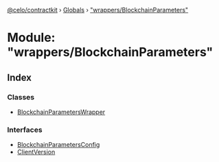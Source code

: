 [@celo/contractkit](../README.md) › [Globals](../globals.md) › ["wrappers/BlockchainParameters"](_wrappers_blockchainparameters_.md)

# Module: "wrappers/BlockchainParameters"

## Index

### Classes

* [BlockchainParametersWrapper](../classes/_wrappers_blockchainparameters_.blockchainparameterswrapper.md)

### Interfaces

* [BlockchainParametersConfig](../interfaces/_wrappers_blockchainparameters_.blockchainparametersconfig.md)
* [ClientVersion](../interfaces/_wrappers_blockchainparameters_.clientversion.md)
